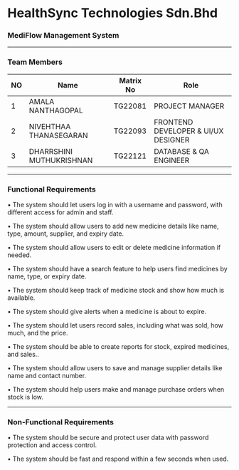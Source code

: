 # HealthSync Technologies Sdn.Bhd

### MediFlow Management System
---
### Team Members

| NO | Name                     | Matrix No  |       Role         |
|----|--------------------------|------------|--------------------|
|  1  | AMALA NANTHAGOPAL        | TG22081    | PROJECT MANAGER    |
|  2  | NIVEHTHAA THANASEGARAN   | TG22093    | FRONTEND DEVELOPER & UI/UX DESIGNER |
|  3  | DHARRSHINI MUTHUKRISHNAN | TG22121    | DATABASE & QA ENGINEER|

---
### Functional Requirements

•	The system should let users log in with a username and password, with different access for admin and staff.

• The system should allow users to add new medicine details like name, type, amount, supplier, and expiry date.

• The system should allow users to edit or delete medicine information if needed.

• The system should have a search feature to help users find medicines by name, type, or expiry date.

• The system should keep track of medicine stock and show how much is available.

• The system should give alerts when a medicine is about to expire.

•	The system should let users record sales, including what was sold, how much, and the price.

•	The system should be able to create reports for stock, expired medicines, and sales..

•	The system should allow users to save and manage supplier details like name and contact number.

•	The system should help users make and manage purchase orders when stock is low.

---
### Non-Functional Requirements

•	The system should be secure and protect user data with password protection and access control.

•	The system should be fast and respond within a few seconds when used.
